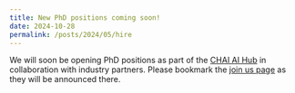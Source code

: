 ```yaml
---
title: New PhD positions coming soon!
date: 2024-10-28
permalink: /posts/2024/05/hire
---
```


We will soon be opening PhD positions as part of the  [CHAI AI Hub](https://chai.ac.uk) in collaboration with industry partners. Please bookmark the [join us page](https://vios.science/join_us/) as they will be announced there. 